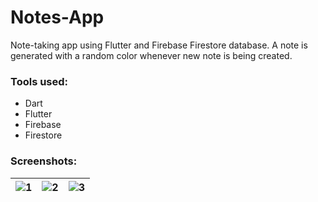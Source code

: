 # Notes-App
Note-taking app using Flutter and Firebase Firestore database. A note is generated with a random color whenever new note is being created.

### Tools used:
* Dart
* Flutter
* Firebase
* Firestore

### Screenshots:
| ![1](https://github.com/nickel-28/Notes-App/assets/84437844/611e5f08-d27b-4fe4-a62e-581202e7e6f2) | ![2](https://github.com/nickel-28/Notes-App/assets/84437844/d22d60e2-03ac-4bae-b0e6-e4559c255b3e) | ![3](https://github.com/nickel-28/Notes-App/assets/84437844/91dc43db-6755-427f-87ff-cd5c1ad4ce50)     |
|------|------|------|




